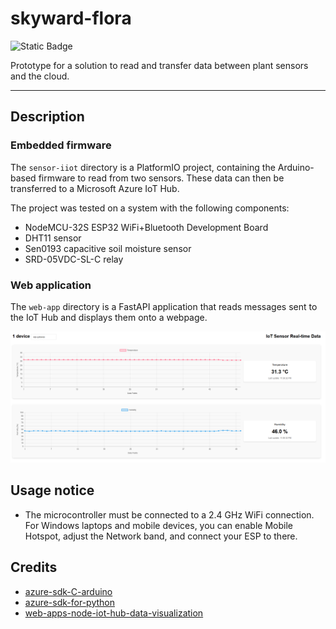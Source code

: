 # skyward-flora
![Static Badge](https://img.shields.io/badge/Python-3.10.0-blue?style=flat&logo=Python&logoColor=white)

Prototype for a solution to read and transfer data between plant sensors and the cloud.

---



## Description

### Embedded firmware

The `sensor-iiot` directory is a PlatformIO project, containing the Arduino-based firmware to read from two sensors. These data can then be transferred to a Microsoft Azure IoT Hub.

The project was tested on a system with the following components:

- NodeMCU-32S ESP32 WiFi+Bluetooth Development Board
- DHT11 sensor
- Sen0193 capacitive soil moisture sensor
- SRD-05VDC-SL-C relay

### Web application

The `web-app` directory is a FastAPI application that reads messages sent to the IoT Hub and displays them onto a webpage.

![1742403594276](image/README/1742403594276.png)

## Usage notice 

- The microcontroller must be connected to a 2.4 GHz WiFi connection. For Windows laptops and mobile devices, you can enable Mobile Hotspot, adjust the Network band, and connect your ESP to there. 

## Credits

- [azure-sdk-C-arduino](https://github.com/Azure/azure-sdk-for-c-arduino)
- [azure-sdk-for-python](https://github.com/Azure/azure-sdk-for-python/blob/azure-eventhub_5.14.0/sdk/eventhub/azure-eventhub/samples/async_samples/iot_hub_connection_string_receive_async.py)
- [web-apps-node-iot-hub-data-visualization](https://github.com/Azure-Samples/web-apps-node-iot-hub-data-visualization)
